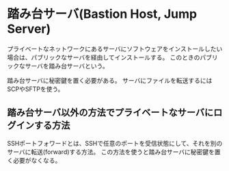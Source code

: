 # 踏み台サーバ(Bastion Host, Jump Server)

プライベートなネットワークにあるサーバにソフトウェアをインストールしたい場合は、パブリックなサーバを経由してインストールする。
このときのパブリックなサーバを踏み台サーバという。

踏み台サーバに秘密鍵を置く必要がある。
サーバにファイルを転送するにはSCPやSFTPを使う。

## 踏み台サーバ以外の方法でプライベートなサーバにログインする方法

SSHポートフォワードとは、SSHで任意のポートを受信状態にして、それを別のサーバに転送(forward)する方法。
この方法を使うと踏み台サーバに秘密鍵を置く必要がなくなる。
